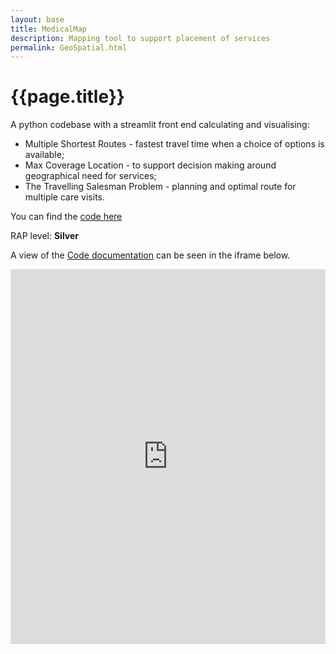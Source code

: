 ```yaml
---
layout: base 
title: MedicalMap
description: Mapping tool to support placement of services
permalink: GeoSpatial.html
---
```


# {{page.title}}

A python codebase with a streamlit front end calculating and visualising:
- Multiple Shortest Routes - fastest travel time when a choice of options is available; 
- Max Coverage Location - to support decision making around geographical need for services; 
- The Travelling Salesman Problem - planning and optimal route for multiple care visits.

You can find the [code here](https://github.com/nhs-pycom/nhs_time_of_travel)

RAP level: **Silver**

A view of the [Code documentation](https://nhs-pycom.github.io/nhs_time_of_travel/) can be seen in the iframe below.

<iframe src="https://nhs-pycom.github.io/nhs_time_of_travel/" width="100%" height="600" frameborder="0" scrolling="yes"></iframe>